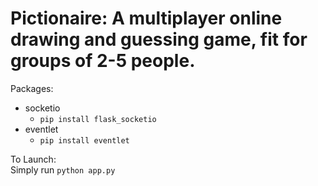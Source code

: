 # Pictionaire: A multiplayer online drawing and guessing game, fit for groups of 2-5 people.

Packages:
* socketio
  * `pip install flask_socketio`
* eventlet
  * `pip install eventlet`

To Launch:  
  Simply run `python app.py`

